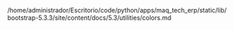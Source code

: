 /home/administrador/Escritorio/code/python/apps/maq_tech_erp/static/lib/bootstrap-5.3.3/site/content/docs/5.3/utilities/colors.md